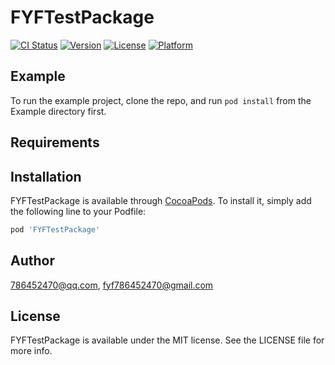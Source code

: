 # FYFTestPackage

[![CI Status](https://img.shields.io/travis/786452470@qq.com/FYFTestPackage.svg?style=flat)](https://travis-ci.org/786452470@qq.com/FYFTestPackage)
[![Version](https://img.shields.io/cocoapods/v/FYFTestPackage.svg?style=flat)](https://cocoapods.org/pods/FYFTestPackage)
[![License](https://img.shields.io/cocoapods/l/FYFTestPackage.svg?style=flat)](https://cocoapods.org/pods/FYFTestPackage)
[![Platform](https://img.shields.io/cocoapods/p/FYFTestPackage.svg?style=flat)](https://cocoapods.org/pods/FYFTestPackage)

## Example

To run the example project, clone the repo, and run `pod install` from the Example directory first.

## Requirements

## Installation

FYFTestPackage is available through [CocoaPods](https://cocoapods.org). To install
it, simply add the following line to your Podfile:

```ruby
pod 'FYFTestPackage'
```

## Author

786452470@qq.com, fyf786452470@gmail.com

## License

FYFTestPackage is available under the MIT license. See the LICENSE file for more info.
